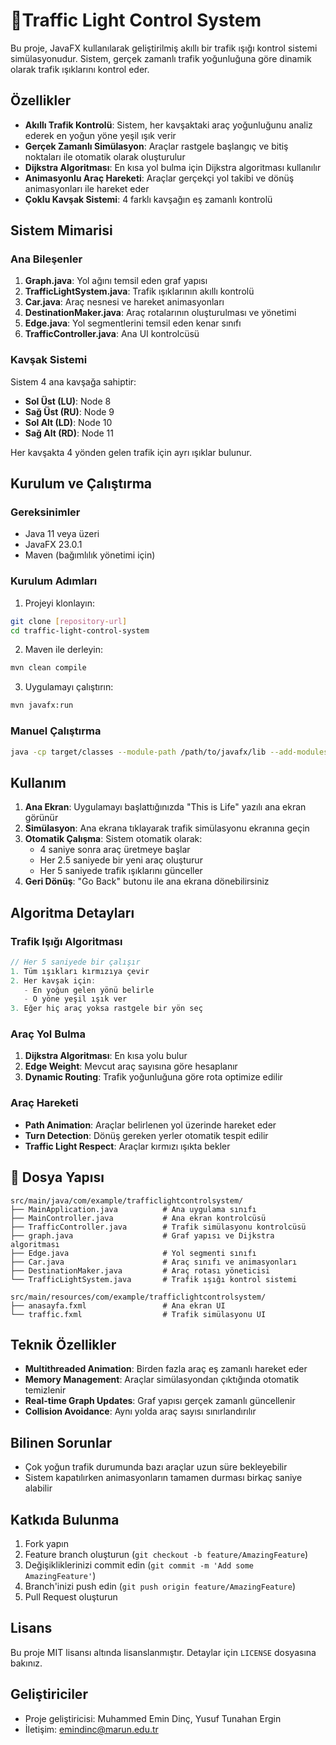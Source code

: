 # 🚦Traffic Light Control System

Bu proje, JavaFX kullanılarak geliştirilmiş akıllı bir trafik ışığı kontrol sistemi simülasyonudur. Sistem, gerçek zamanlı trafik yoğunluğuna göre dinamik olarak trafik ışıklarını kontrol eder.

##  Özellikler

- **Akıllı Trafik Kontrolü**: Sistem, her kavşaktaki araç yoğunluğunu analiz ederek en yoğun yöne yeşil ışık verir
- **Gerçek Zamanlı Simülasyon**: Araçlar rastgele başlangıç ve bitiş noktaları ile otomatik olarak oluşturulur
- **Dijkstra Algoritması**: En kısa yol bulma için Dijkstra algoritması kullanılır
- **Animasyonlu Araç Hareketi**: Araçlar gerçekçi yol takibi ve dönüş animasyonları ile hareket eder
- **Çoklu Kavşak Sistemi**: 4 farklı kavşağın eş zamanlı kontrolü

##  Sistem Mimarisi

### Ana Bileşenler

1. **Graph.java**: Yol ağını temsil eden graf yapısı
2. **TrafficLightSystem.java**: Trafik ışıklarının akıllı kontrolü
3. **Car.java**: Araç nesnesi ve hareket animasyonları
4. **DestinationMaker.java**: Araç rotalarının oluşturulması ve yönetimi
5. **Edge.java**: Yol segmentlerini temsil eden kenar sınıfı
6. **TrafficController.java**: Ana UI kontrolcüsü

### Kavşak Sistemi

Sistem 4 ana kavşağa sahiptir:
- **Sol Üst (LU)**: Node 8
- **Sağ Üst (RU)**: Node 9
- **Sol Alt (LD)**: Node 10
- **Sağ Alt (RD)**: Node 11

Her kavşakta 4 yönden gelen trafik için ayrı ışıklar bulunur.

##  Kurulum ve Çalıştırma

### Gereksinimler

- Java 11 veya üzeri
- JavaFX 23.0.1
- Maven (bağımlılık yönetimi için)

### Kurulum Adımları

1. Projeyi klonlayın:
```bash
git clone [repository-url]
cd traffic-light-control-system
```

2. Maven ile derleyin:
```bash
mvn clean compile
```

3. Uygulamayı çalıştırın:
```bash
mvn javafx:run
```

### Manuel Çalıştırma

```bash
java -cp target/classes --module-path /path/to/javafx/lib --add-modules javafx.controls,javafx.fxml com.example.trafficlightcontrolsystem.MainApplication
```

##  Kullanım

1. **Ana Ekran**: Uygulamayı başlattığınızda "This is Life" yazılı ana ekran görünür
2. **Simülasyon**: Ana ekrana tıklayarak trafik simülasyonu ekranına geçin
3. **Otomatik Çalışma**: Sistem otomatik olarak:
   - 4 saniye sonra araç üretmeye başlar
   - Her 2.5 saniyede bir yeni araç oluşturur
   - Her 5 saniyede trafik ışıklarını günceller
4. **Geri Dönüş**: "Go Back" butonu ile ana ekrana dönebilirsiniz

##  Algoritma Detayları

### Trafik Işığı Algoritması

```java
// Her 5 saniyede bir çalışır
1. Tüm ışıkları kırmızıya çevir
2. Her kavşak için:
   - En yoğun gelen yönü belirle
   - O yöne yeşil ışık ver
3. Eğer hiç araç yoksa rastgele bir yön seç
```

### Araç Yol Bulma

1. **Dijkstra Algoritması**: En kısa yolu bulur
2. **Edge Weight**: Mevcut araç sayısına göre hesaplanır
3. **Dynamic Routing**: Trafik yoğunluğuna göre rota optimize edilir

### Araç Hareketi

- **Path Animation**: Araçlar belirlenen yol üzerinde hareket eder
- **Turn Detection**: Dönüş gereken yerler otomatik tespit edilir
- **Traffic Light Respect**: Araçlar kırmızı ışıkta bekler

## 📁 Dosya Yapısı

```
src/main/java/com/example/trafficlightcontrolsystem/
├── MainApplication.java          # Ana uygulama sınıfı
├── MainController.java           # Ana ekran kontrolcüsü
├── TrafficController.java        # Trafik simülasyonu kontrolcüsü
├── graph.java                    # Graf yapısı ve Dijkstra algoritması
├── Edge.java                     # Yol segmenti sınıfı
├── Car.java                      # Araç sınıfı ve animasyonları
├── DestinationMaker.java         # Araç rotası yöneticisi
└── TrafficLightSystem.java       # Trafik ışığı kontrol sistemi

src/main/resources/com/example/trafficlightcontrolsystem/
├── anasayfa.fxml                 # Ana ekran UI
└── traffic.fxml                  # Trafik simülasyonu UI
```

##  Teknik Özellikler

- **Multithreaded Animation**: Birden fazla araç eş zamanlı hareket eder
- **Memory Management**: Araçlar simülasyondan çıktığında otomatik temizlenir
- **Real-time Graph Updates**: Graf yapısı gerçek zamanlı güncellenir
- **Collision Avoidance**: Aynı yolda araç sayısı sınırlandırılır

##  Bilinen Sorunlar

- Çok yoğun trafik durumunda bazı araçlar uzun süre bekleyebilir
- Sistem kapatılırken animasyonların tamamen durması birkaç saniye alabilir

##  Katkıda Bulunma

1. Fork yapın
2. Feature branch oluşturun (`git checkout -b feature/AmazingFeature`)
3. Değişikliklerinizi commit edin (`git commit -m 'Add some AmazingFeature'`)
4. Branch'inizi push edin (`git push origin feature/AmazingFeature`)
5. Pull Request oluşturun

##  Lisans

Bu proje MIT lisansı altında lisanslanmıştır. Detaylar için `LICENSE` dosyasına bakınız.

##  Geliştiriciler

- Proje geliştiricisi: Muhammed Emin Dinç, Yusuf Tunahan Ergin
- İletişim: emindinc@marun.edu.tr
